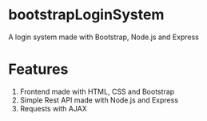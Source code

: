 # bootstrapLoginSystem
A login system made with Bootstrap, Node.js and Express

# Features
1. Frontend made with HTML, CSS and Bootstrap
2. Simple Rest API made with Node.js and Express
3. Requests with AJAX
